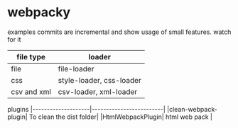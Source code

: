 # webpacky
examples
commits are incremental and show usage of small features.
watch for it

|file type| loader
|---------|--------------------------|
|file     | file-loader              |
|css      | style-loader, css-loader|
| csv and xml  |csv-loader, xml-loader|


plugins
|--------------------|-------------------------|
|clean-webpack-plugin| To clean the dist folder|
|HtmlWebpackPlugin| html web pack |